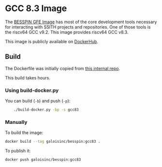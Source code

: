 # GCC 8.3 Image

The [BESSPIN GFE Image](../gfe/README.md) has most of the core development tools necessary for interacting with SSITH projects and repositories. One of those tools is the riscv64 GCC v9.2. This image provides riscv64 GCC v8.3.

This image is publicly available on
[DockerHub](https://cloud.docker.com/u/galoisinc/repository/docker/galoisinc/besspin).

## Build

The Dockerfile was initially copied from [this internal repo](https://gitlab-ext.galois.com/ssith/docker-tools/-/blob/develop/gfe/Dockerfile).

This build takes hours.

### Using build-docker.py

You can build (`-b`) and push (`-p`):
```bash
    ./build-docker.py -bp -s gcc83
```

### Manually

To build the image:
```bash
docker build --tag galoisinc/besspin:gcc83 .
```

To publish it:
```bash
docker push galoisinc/besspin:gcc83
```
